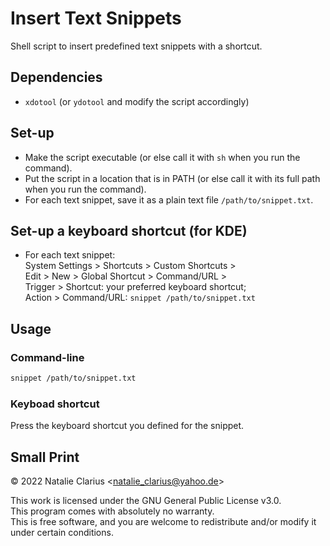 # Insert Text Snippets

Shell script to insert predefined text snippets with a shortcut.

## Dependencies

- `xdotool` (or `ydotool` and modify the script accordingly)

## Set-up

- Make the script executable (or else call it with `sh` when you run the command).
- Put the script in a location that is in PATH (or else call it with its full path when you run the command).
- For each text snippet, save it as a plain text file `/path/to/snippet.txt`.

## Set-up a keyboard shortcut (for KDE)

- For each text snippet:  
  System Settings > Shortcuts > Custom Shortcuts >   
  Edit > New > Global Shortcut > Command/URL >   
  Trigger > Shortcut: your preferred keyboard shortcut;  
  Action > Command/URL: `snippet /path/to/snippet.txt`  


## Usage

### Command-line

```bash
snippet /path/to/snippet.txt
```

### Keyboad shortcut

Press the keyboard shortcut you defined for the snippet.


## Small Print

© 2022 Natalie Clarius \<natalie_clarius@yahoo.de\>

This work is licensed under the GNU General Public License v3.0.  
This program comes with absolutely no warranty.  
This is free software, and you are welcome to redistribute and/or modify it under certain conditions.  
